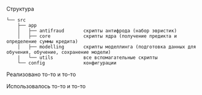 Структура 
```
└── src
    ├── app
    │   ├── antifraud       скрипты антифрода (набор эвристик)
    │   ├── core            скрипты ядра (получение предикта и определение суммы кредита)
    │   ├── modelling       скрипты моделлинга (подготовка данных для обучения, обучение, сохранение модели)
    |   └── utils           все вспомагательные скрипты
    └── config              конфигурации
```

Реализовано то-то и то-то

Использовалось то-то и то-то
